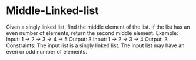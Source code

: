 # Middle-Linked-list
Given a singly linked list, find the middle element of the list. If the list has an even number of elements, return the second middle element.  Example:  Input: 1 -> 2 -> 3 -> 4 -> 5 Output: 3  Input: 1 -> 2 -> 3 -> 4 Output: 3  Constraints:  The input list is a singly linked list. The input list may have an even or odd number of elements. 
